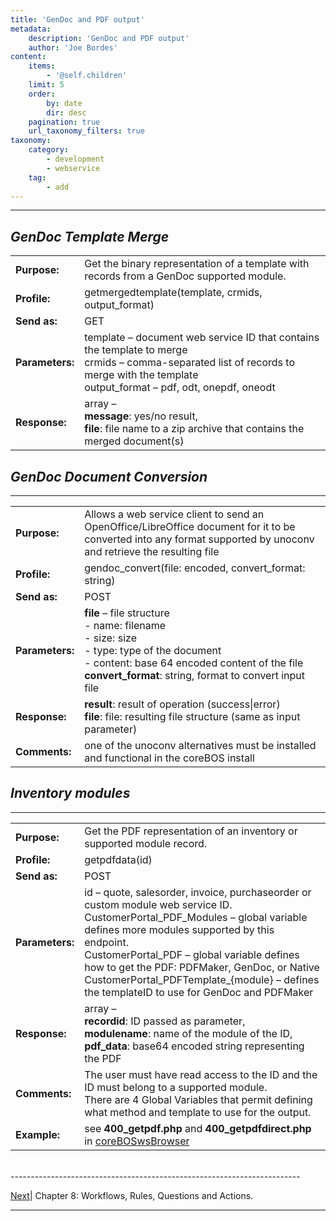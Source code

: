 ```yaml
---
title: 'GenDoc and PDF output'
metadata:
    description: 'GenDoc and PDF output'
    author: 'Joe Bordes'
content:
    items:
        - '@self.children'
    limit: 5
    order:
        by: date
        dir: desc
    pagination: true
    url_taxonomy_filters: true
taxonomy:
    category:
        - development
        - webservice
    tag:
        - add
---
```

---
## *GenDoc Template Merge*

<table class="table table-striped">
<tbody>
<tr>
<td><strong>Purpose:</strong></td>
<td>Get the binary representation of a template with records from a GenDoc supported module.</th>
</tr>
<tr>
<td><strong>Profile:</strong></td>
<td>getmergedtemplate(template, crmids, output_format)</td>
</tr>
<tr>
<td><strong>Send as:</strong></td>
<td>GET</td>
</tr>
<tr>
<td><strong>Parameters:</strong></td>
<td>template – document web service ID that contains the template to merge<br />
crmids – comma-separated list of records to merge with the template<br />
output_format – pdf, odt, onepdf, oneodt</td>
</tr>
<tr>
<td><strong>Response:</strong></td>
<td>array –<br />
<strong>message</strong>: yes/no result,<br />
<strong>file</strong>: file name to a zip archive that contains the merged document(s)</td>
</tr>
</tbody>
</table>

## *GenDoc Document Conversion*
--------------------------

<table class="table table-striped">
<tbody>
<tr>
<td><strong>Purpose:</strong></td>
<td>Allows a web service client to send an OpenOffice/LibreOffice document for it to be converted into any format supported by unoconv and retrieve the resulting file</th>
</tr>
<tr>
<td><strong>Profile:</strong></td>
<td>gendoc_convert(file: encoded, convert_format: string)</td>
</tr>
<tr>
<td><strong>Send as:</strong></td>
<td>POST</td>
</tr>
<tr>
<td><strong>Parameters:</strong></td>
<td><strong>file</strong> – file structure<br />
- name: filename<br />
- size: size<br />
- type: type of the document<br />
- content: base 64 encoded content of the file<br />
<strong>convert_format</strong>: string, format to convert input file</td>
</tr>
<tr>
<td><strong>Response:</strong></td>
<td><strong>result</strong>: result of operation (success|error)<br />
<strong>file</strong>: file: resulting file structure (same as input parameter)</td>
</tr>
<tr>
<td><strong>Comments:</strong></td>
<td>one of the unoconv alternatives must be installed and functional in the coreBOS install</td>
</tr>
</tbody>
</table>

## *Inventory modules*
-----------------

<table class="table table-striped">
<tbody>
<tr>
<td><strong>Purpose:</strong></td>
<td>Get the PDF representation of an inventory or supported module record.</th>
</tr>
<tr>
<td><strong>Profile:</strong></td>
<td>getpdfdata(id)</td>
</tr>
<tr>
<td><strong>Send as:</strong></td>
<td>POST</td>
</tr>
<tr>
<td><strong>Parameters:</strong></td>
<td>id – quote, salesorder, invoice, purchaseorder or custom module web service ID.<br />
CustomerPortal_PDF_Modules – global variable defines more modules supported by this endpoint.<br />
CustomerPortal_PDF – global variable defines how to get the PDF: PDFMaker, GenDoc, or Native<br />
CustomerPortal_PDFTemplate_{module} – defines the templateID to use for GenDoc and PDFMaker</td>
</tr>
<tr>
<td><strong>Response:</strong></td>
<td>array –<br />
<strong>recordid</strong>: ID passed as parameter,<br />
<strong>modulename</strong>: name of the module of the ID,<br />
<strong>pdf_data</strong>: base64 encoded string representing the PDF</td>
</tr>
<tr>
<td><strong>Comments:</strong></td>
<td>The user must have read access to the ID and the ID must belong to a supported module.<br />
There are 4 Global Variables that permit defining what method and template to use for the output.</td>
</tr>
<tr>
<td><strong>Example:</strong></td>
<td>see <strong>400_getpdf.php</strong> and <strong>400_getpdfdirect.php</strong> in <a href="http://github.com/tsolucio/coreboswsbrowser">coreBOSwsBrowser</a></td>
</tr>
</tbody>
</table>

<br>
------------------------------------------------------------------------

[Next](http://localhost/coreBOSDocumentation/configuration-tools/webservice-development/manual/wfrlqsat)| Chapter 8: Workflows, Rules, Questions and Actions.

------------------------------------------------------------------------
